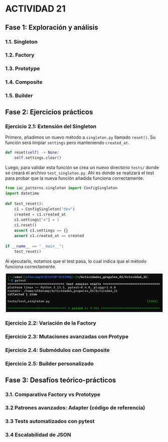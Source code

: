 # ACTIVIDAD 21

## Fase 1: Exploración y análisis

### 1.1. Singleton

### 1.2. Factory

### 1.3. Prototype

### 1.4. Composite

### 1.5. Builder

## Fase 2: Ejercicios prácticos

### Ejercicio 2.1: Extensión del Singleton

Primero, añadimos un nuevo método a `singleton.py` llamado `reset()`. Su función será limpiar `settings` pero manteniendo `created_at`.

```python
def reset(self) -> None:
    self.settings.clear()
```

Luego, para validar esta función se crea un nuevo directorio `tests/` donde se creará el archivo `test_singleton.py`. Ahi es donde se realizará el test para probar que la nueva función añadida funciona correctamente.

```python
from iac_patterns.singleton import ConfigSingleton 
import datetime

def test_reset():
    c1 = ConfigSingleton("dev")
    created = c1.created_at
    c1.settings["x"] = 1
    c1.reset()
    assert c1.settings == {}
    assert c1.created_at == created

if __name__ == "__main__":
    test_reset()
```

Al ejecutarlo, notamos que el test pasa, lo cual indica que el método funciona correctamente.

<div align = "center">
    <img src="img/ejer2_1.png" width="500">
</div>

### Ejercicio 2.2: Variación de la Factory



### Ejercicio 2.3: Mutaciones avanzadas con Protype



### Ejercicio 2.4: Submódulos con Composite



### Ejercicio 2.5: Builder personalizado



## Fase 3: Desafíos teórico-prácticos

### 3.1. Comparativa Factory vs Prototype



### 3.2 Patrones avanzados: Adapter (código de referencia)



### 3.3 Tests automatizados con pytest



### 3.4 Escalabilidad de JSON


 